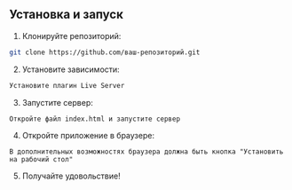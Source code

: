 ## Установка и запуск

1. Клонируйте репозиторий:
```bash
git clone https://github.com/ваш-репозиторий.git

```

2. Установите зависимости:
```bash
Установите плагин Live Server
```

3. Запустите сервер:
```bash
Откройте файл index.html и запустите сервер
```

4. Откройте приложение в браузере:
```
В дополнительных возможностях браузера должна быть кнопка "Установить на рабочий стол"
```
5. Получайте удовольствие!

